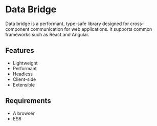 # Data Bridge

Data bridge is a performant, type-safe library designed for cross-component communication for web applications. It supports common frameworks such as React and Angular.

## Features

- Lightweight
- Performant
- Headless
- Client-side
- Extensible

## Requirements

- A browser
- ES6